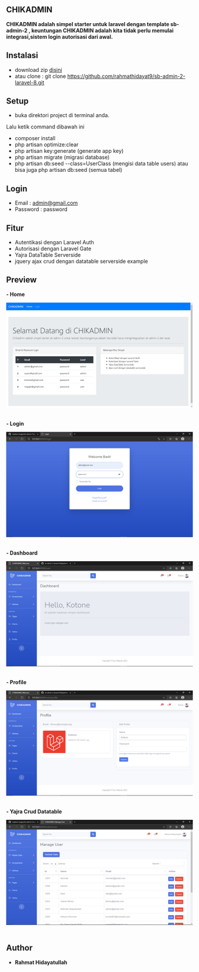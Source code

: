 ## CHIKADMIN
<p><b>
CHIKADMIN adalah simpel starter untuk laravel dengan template sb-admin-2 , keuntungan CHIKADMIN adalah kita tidak perlu memulai integrasi,sistem login autorisasi dari awal.
</b></p>

## Instalasi
- download zip <a href="https://github.com/rahmathidayat9/sb-admin-2-laravel-8/archive/master.zip">disini</a> 
- atau clone : git clone https://github.com/rahmathidayat9/sb-admin-2-laravel-8.git

## Setup
- buka direktori project di terminal anda.

Lalu ketik command dibawah ini
- composer install
- php artisan optimize:clear 
- php artisan key:generate (generate app key)
- php artisan migrate (migrasi database)
- php artisan db:seed --class=UserClass (mengisi data table users) atau bisa juga php artisan db:seed (semua tabel)

## Login
- Email : admin@gmail.com
- Password : password

## Fitur
- Autentikasi dengan Laravel Auth
- Autorisasi dengan Laravel Gate
- Yajra DataTable Serverside
- jquery ajax crud dengan datatable serverside example

## Preview

<b>- Home<b>

<a href="https://github.com/rahmathidayat9/readme-images/blob/master/laravel-sb-admin-2/Screenshot%20(837).png?raw=true">
<img src="https://github.com/rahmathidayat9/readme-images/blob/master/laravel-sb-admin-2/Screenshot%20(837).png?raw=true">
</a>
<br><br>

<b>- Login<b>

<a href="https://github.com/rahmathidayat9/readme-images/blob/master/laravel-sb-admin-2/Screenshot%20(803).png?raw=true">
	<img src="https://github.com/rahmathidayat9/readme-images/blob/master/laravel-sb-admin-2/Screenshot%20(803).png?raw=true">
</a>
<br><br>

<b>- Dashboard<b>

<a href="https://github.com/rahmathidayat9/readme-images/blob/master/laravel-sb-admin-2/Screenshot%20(830).png?raw=true">
	<img src="https://github.com/rahmathidayat9/readme-images/blob/master/laravel-sb-admin-2/Screenshot%20(830).png?raw=true">
</a>
<br><br>

<b>- Profile<b>

<a href="https://github.com/rahmathidayat9/readme-images/blob/master/laravel-sb-admin-2/Screenshot%20(831).png?raw=true">
	<img src="https://github.com/rahmathidayat9/readme-images/blob/master/laravel-sb-admin-2/Screenshot%20(831).png?raw=true">
</a>
<br><br>

<b>- Yajra Crud Datatable<b>

<a href="https://github.com/rahmathidayat9/readme-images/blob/master/laravel-sb-admin-2/Screenshot%20(805).png?raw=true">
	<img src="https://github.com/rahmathidayat9/readme-images/blob/master/laravel-sb-admin-2/Screenshot%20(805).png?raw=true">
</a>
<br><br>

## Author
- Rahmat Hidayatullah
